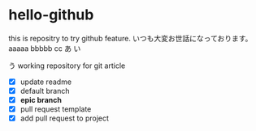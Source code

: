 # hello-github
this is repositry to try github feature.
いつも大変お世話になっております。
aaaaa
bbbbb
cc
あ
い

う
working repository for git article
- [x] update readme
- [x] default branch
- [x] **epic branch**
- [x] pull request template
- [x] add pull request to project
